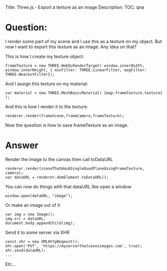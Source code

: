 Title: Three.js - Export a texture as an image
Description:
TOC: qna

# Question:

I render some part of my scene and I use this as a texture on my object. But now I want to export this texture as an image. Any idea on that?

This is how I create my texture object:

    frameTexture = new THREE.WebGLRenderTarget( window.innerWidth, window.innerHeight, { minFilter: THREE.LinearFilter, magFilter: THREE.NearestFilter});

And I assign this texture on my material:

    var material = new THREE.MeshBasicMaterial( {map:frameTexture.texture} );

And this is how I render it to the texture:

    renderer.render(frameScene,frameCamera,frameTexture);

Now the question is how to save frameTexture as an image.


# Answer

Render the image to the canvas then call toDataURL

    renderer.render(sceneThatHasASingleQuadPlaneUsingFrameTexture, camera);
    var dataURL = renderer.domElement.toDataURL();

You can now do things with that dataURL like open a window

    window.open(dataURL, "image");

Or make an image out of it

    var img = new Image();
    img.src = dataURL;
    document.body.appendChild(img);

Send it to some server via XHR

    const xhr = new XMLHttpReqeust();
    xhr.open('PUT', 'https://myserverthatsavesimages.com', true);
    xhr.send(dataURL);
    ...

Etc...

